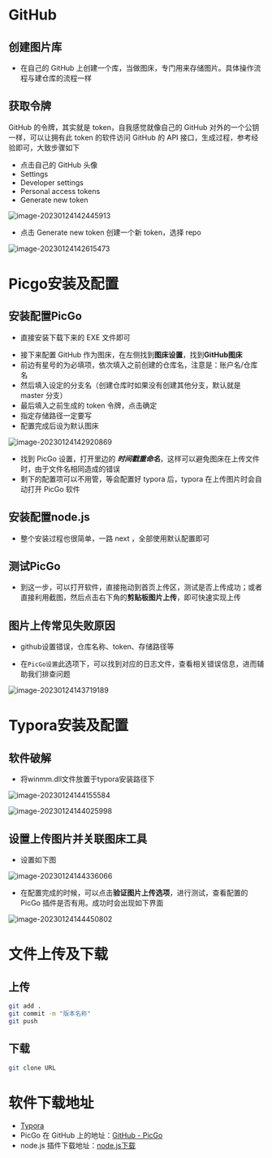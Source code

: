 # GitHub

## 创建图片库

+ 在自己的 GitHub 上创建一个库，当做图床，专门用来存储图片。具体操作流程与建仓库的流程一样

## 获取令牌

GitHub 的令牌，其实就是 token，自我感觉就像自己的 GitHub 对外的一个公钥一样，可以让拥有此 token 的软件访问 GitHub 的 API 接口，生成过程，参考经验即可，大致步骤如下

- 点击自己的 GitHub 头像
- Settings
- Developer settings
- Personal access tokens
- Generate new token

![image-20230124142445913](https://raw.githubusercontent.com/feixue-altaaa/picture/master/pic/202301241424010.png)

+ 点击 Generate new token 创建一个新 token，选择 repo

![image-20230124142615473](https://raw.githubusercontent.com/feixue-altaaa/picture/master/pic/202301241426561.png)

# Picgo安装及配置

## 安装配置PicGo

+ 直接安装下载下来的 EXE 文件即可

- 接下来配置 GitHub 作为图床，在左侧找到**图床设置**，找到**GitHub图床**
- 前边有星号的为必填项，依次填入之前创建的仓库名，注意是：账户名/仓库名
- 然后填入设定的分支名（创建仓库时如果没有创建其他分支，默认就是 master 分支）
- 最后填入之前生成的 token 令牌，点击确定
- 指定存储路径一定要写
- 配置完成后设为默认图床

![image-20230124142920869](https://raw.githubusercontent.com/feixue-altaaa/picture/master/pic/202301241429920.png)

+ 找到 PicGo 设置，打开里边的 ***时间戳重命名***，这样可以避免图床在上传文件时，由于文件名相同造成的错误
+ 剩下的配置项可以不用管，等会配置好 typora 后，typora 在上传图片时会自动打开 PicGo 软件

## 安装配置node.js

+ 整个安装过程也很简单，一路 next ，全部使用默认配置即可

## 测试PicGo

+ 到这一步，可以打开软件，直接拖动到首页上传区，测试是否上传成功；或者直接利用截图，然后点击右下角的**剪贴板图片上传**，即可快速实现上传

## 图片上传常见失败原因

+ github设置错误，仓库名称、token、存储路径等

+ 在`PicGo设置`此选项下，可以找到对应的日志文件，查看相关错误信息，进而辅助我们排查问题

![image-20230124143719189](https://raw.githubusercontent.com/feixue-altaaa/picture/master/pic/202301241437242.png)

# Typora安装及配置

## 软件破解

+ 将winmm.dll文件放置于typora安装路径下

![image-20230124144155584](https://raw.githubusercontent.com/feixue-altaaa/picture/master/pic/202301241441635.png)

![image-20230124144025998](https://raw.githubusercontent.com/feixue-altaaa/picture/master/pic/202301241440042.png)

## 设置上传图片并关联图床工具

+ 设置如下图

![image-20230124144336066](https://raw.githubusercontent.com/feixue-altaaa/picture/master/pic/202301241443131.png)

+ 在配置完成的时候，可以点击**验证图片上传选项**，进行测试，查看配置的 PicGo 插件是否有用。成功时会出现如下界面

![image-20230124144450802](https://raw.githubusercontent.com/feixue-altaaa/picture/master/pic/202301241444866.png)

# 文件上传及下载

## 上传

```bash
git add .
git commit -m "版本名称"
git push
```

## 下载

```bash
git clone URL
```

# 软件下载地址

- [Typora](https://link.juejin.cn/?target=http%3A%2F%2Ftypora.io%2F)
- PicGo 在 GitHub 上的地址：[GitHub - PicGo](https://link.juejin.cn/?target=https%3A%2F%2Fgithub.com%2FMolunerfinn%2FPicGo%2Freleases)
- node.js 插件下载地址：[node.js下载](https://link.juejin.cn/?target=http%3A%2F%2Fnodejs.cn%2Fdownload%2F)